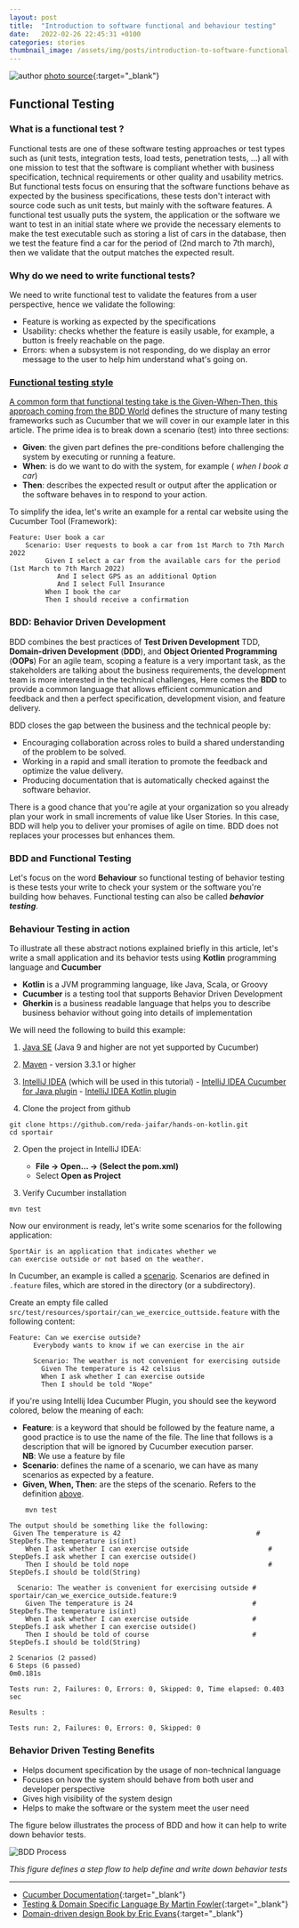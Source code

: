 ```yaml
---
layout: post
title:  "Introduction to software functional and behaviour testing"
date:   2022-02-26 22:45:31 +0100
categories: stories
thumbnail_image: /assets/img/posts/introduction-to-software-functional-and-behavior-testing.jpg
---
```

![author](/assets/img/posts/introduction-to-software-functional-and-behavior-testing.jpg)
[photo source](https://images.unsplash.com/photo-1600492515568-8868f609511e?ixlib=rb-1.2.1&ixid=MnwxMjA3fDB8MHxwaG90by1wYWdlfHx8fGVufDB8fHx8&auto=format&fit=crop&w=1250&q=80){:target="_blank"}

## Functional Testing
### What is a functional test ?
Functional tests are one of these software testing approaches or test types such as (unit tests, integration tests, load tests, penetration tests, ...) all with one mission to test that the software is compliant whether with business specification, technical requirements or other quality and usability metrics. But functional tests focus on ensuring that the software functions behave as expected by the business specifications, these tests don't interact with source code such as unit tests, but mainly with the software features.
A functional test usually puts the system, the application or the software we want to test in an initial state where we provide the necessary elements to make the test executable such as storing a list of cars in the database, then we test the feature find a car for the period of (2nd march to 7th march), then we validate that the output matches the expected result.
### Why do we need to write functional tests?
We need to write functional test to validate the features from a user perspective, hence we validate the following:

 -  Feature is working as expected by the specifications
 -  Usability: checks whether the feature is easily usable, for example, a button is freely reachable on the page.
 -  Errors: when a subsystem is not responding, do we display an error message to the user to help him understand what's going on.

###   <a href="#givenwhenthen"> Functional testing style
A common form that functional testing take is the Given-When-Then, this approach coming from the [BDD World](#BDD) defines the structure of many testing frameworks such as Cucumber that we will cover in our example later in this article.
The prime idea is to break down a scenario (test)  into three sections:

 - **Given**:  the given part defines the pre-conditions before challenging the system by executing or running a feature.
 - **When**: is do we want to do with the system, for example ( *when I book a car*)
 - **Then**: describes the expected result or output after the application or the software  behaves in to respond to your action.

To simplify the idea, let's write an example for a rental car website using the Cucumber Tool (Framework):

    Feature: User book a car
	    Scenario: User requests to book a car from 1st March to 7th March 2022
		     Given I select a car from the available cars for the period (1st March to 7th March 2022)
			    And I select GPS as an additional Option
			    And I select Full Insurance
			 When I book the car
			 Then I should receive a confirmation


### BDD: Behavior Driven Development
BDD combines the best practices of  **Test Driven Development** TDD, **Domain-driven Development** (**DDD**), and **Object Oriented Programming** (**OOPs**)
For an agile team, scoping a feature is a very important task, as the stakeholders are talking about the business requirements, the development team is more interested in the technical challenges, Here comes the **BDD** to provide a common language that allows efficient communication and feedback and then a perfect specification, development vision, and feature delivery.

BDD closes the gap between the business and the technical people by:

 - Encouraging collaboration across roles to build a shared understanding of the problem to be solved.
 - Working in a rapid and small iteration to promote the feedback and optimize the value delivery.
 - Producing documentation that is automatically checked against the software behavior.

There is a good chance that you're agile at your organization so you already plan your work in small increments of value like User Stories. In this case, BDD will help you to deliver your promises of agile on time. BDD does not replaces your processes but enhances them.

### BDD and Functional Testing
Let's focus on the word **Behaviour** so functional testing of behavior testing is these tests your write to check your system or the software you're building how behaves. Functional testing can also be called ***behavior testing***.

### Behaviour Testing in action
To illustrate all these abstract notions explained briefly in this article, let's write a small application and its behavior tests using **Kotlin** programming language and **Cucumber**

 - **Kotlin** is a JVM programming language, like Java, Scala, or Groovy
 - **Cucumber** is a testing tool that supports Behavior Driven Development
 - **Gherkin**  is a business readable language that helps you to describe business behavior without going into details of implementation

We will need the following to build this example:

 1.   [Java SE](https://www.oracle.com/technetwork/java/javase/downloads/index-jsp-138363.html)  (Java 9 and higher are not yet supported by Cucumber)
 2.   [Maven](https://maven.apache.org/index.html)  - version 3.3.1 or higher
 3.   [IntelliJ IDEA](https://www.jetbrains.com/idea/)  (which will be used in this tutorial)
    -   [IntelliJ IDEA Cucumber for Java plugin](https://plugins.jetbrains.com/plugin/7212-cucumber-for-java)
    -   [IntelliJ IDEA Kotlin plugin](https://plugins.jetbrains.com/plugin/6954-kotlin)


1. Clone the project from github

```shell
git clone https://github.com/reda-jaifar/hands-on-kotlin.git
cd sportair
```
 2. Open the project in IntelliJ IDEA:

	-   **File -> Open… -> (Select the pom.xml)**
	-   Select  **Open as Project**

3. Verify Cucumber installation

```shell
mvn test
```
Now our environment is ready, let's write some scenarios for the following application:

    SportAir is an application that indicates whether we
    can exercise outside or not based on the weather.

In Cucumber, an example is called a [scenario](https://cucumber.io/docs/gherkin/reference#example). Scenarios are defined in `.feature` files, which are stored in the directory (or a subdirectory).

Create an empty file called `src/test/resources/sportair/can_we_exercice_outtside.feature`  with the following content:

    Feature: Can we exercise outside?
          Everybody wants to know if we can exercise in the air

          Scenario: The weather is not convenient for exercising outside
            Given The temperature is 42 celsius
            When I ask whether I can exercise outside
            Then I should be told "Nope"

if you're using Intellij Idea Cucumber Plugin, you should see the keyword colored, below the meaning of each:

 - **Feature**: is a keyword that should be followed by the feature name, a good practice is to use the name of the file. The line that follows is a description that will be ignored by Cucumber execution parser.
   <br />**NB**:  We use a feature by file
 - **Scenario**: defines the name of a scenario, we can have as many scenarios as expected by a feature.
 - **Given, When, Then**: are the steps of the scenario. Refers to the definition [above](#givenwhenthen).
```shell
    mvn test
 ```

```shell
The output should be something like the following:
 Given The temperature is 42                                  # StepDefs.The temperature is(int)
    When I ask whether I can exercise outside                    # StepDefs.I ask whether I can exercise outside()
    Then I should be told nope                                   # StepDefs.I should be told(String)

  Scenario: The weather is convenient for exercising outside # sportair/can_we_exercice_outside.feature:9
    Given The temperature is 24                              # StepDefs.The temperature is(int)
    When I ask whether I can exercise outside                # StepDefs.I ask whether I can exercise outside()
    Then I should be told of course                          # StepDefs.I should be told(String)

2 Scenarios (2 passed)
6 Steps (6 passed)
0m0.181s

Tests run: 2, Failures: 0, Errors: 0, Skipped: 0, Time elapsed: 0.403 sec

Results :

Tests run: 2, Failures: 0, Errors: 0, Skipped: 0
```

###  Behavior Driven Testing Benefits

 -  Helps document specification by the usage of non-technical language
 -  Focuses on how the system should behave from both user and developer perspective
 -  Gives high visibility of the system design
 -  Helps to make the software or the system meet the user need

The figure below illustrates the process of BDD and how it can help to write down behavior tests.

![BDD Process](/assets/img/figures/bdd-process.jpeg)

*This figure defines a step flow to help define and write down behavior tests*

----

* [Cucumber Documentation](https://cucumber.io/docs/cucumber/){:target="_blank"}
* [Testing & Domain Specific Language By Martin Fowler](https://martinfowler.com/bliki/GivenWhenThen.html){:target="_blank"}
* [Domain-driven design Book by Eric Evans](https://www.oreilly.com/library/view/domain-driven-design-tackling/0321125215/){:target="_blank"}

